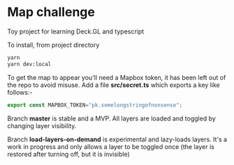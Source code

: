 Map challenge
=============

Toy project for learning Deck.GL and typescript

To install, from project directory

```bash
yarn
yarn dev:local
```

To get the map to appear you'll need a Mapbox token, it has been left out of the repo to avoid misuse. Add a file __src/secret.ts__ which exports a key like follows:-

```typescript
export const MAPBOX_TOKEN="pk.somelongstringofnonsense";
```
Branch __master__ is stable and a MVP. All layers are loaded and toggled by changing layer visibility.

Branch __load-layers-on-demand__ is experimental and lazy-loads layers. It's a work in progress and only allows a layer to be toggled once (the layer is restored after turning off, but it is invisible)
